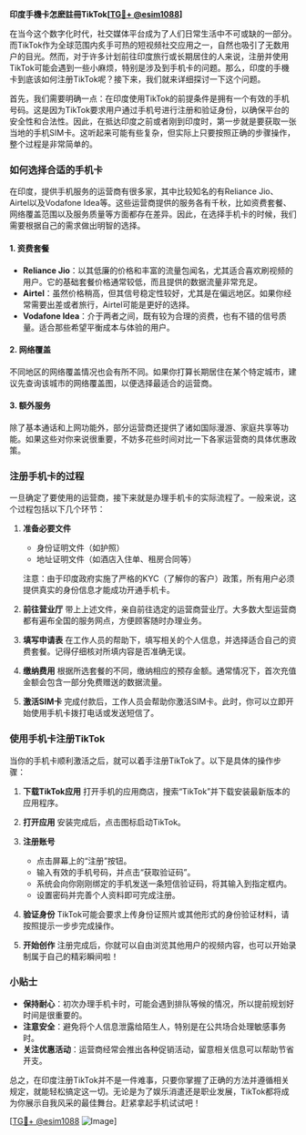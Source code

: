 **印度手機卡怎麽註冊TikTok[[TG💪+ @esim1088](https://t.me/s/esim1088)]**

在当今这个数字化时代，社交媒体平台成为了人们日常生活中不可或缺的一部分。而TikTok作为全球范围内炙手可热的短视频社交应用之一，自然也吸引了无数用户的目光。然而，对于许多计划前往印度旅行或长期居住的人来说，注册并使用TikTok可能会遇到一些小麻烦，特别是涉及到手机卡的问题。那么，印度的手機卡到底该如何注册TikTok呢？接下来，我们就来详细探讨一下这个问题。

首先，我们需要明确一点：在印度使用TikTok的前提条件是拥有一个有效的手机号码。这是因为TikTok要求用户通过手机号进行注册和验证身份，以确保平台的安全性和合法性。因此，在抵达印度之前或者刚到印度时，第一步就是要获取一张当地的手机SIM卡。这听起来可能有些复杂，但实际上只要按照正确的步骤操作，整个过程是非常简单的。

### 如何选择合适的手机卡

在印度，提供手机服务的运营商有很多家，其中比较知名的有Reliance Jio、Airtel以及Vodafone Idea等。这些运营商提供的服务各有千秋，比如资费套餐、网络覆盖范围以及服务质量等方面都存在差异。因此，在选择手机卡的时候，我们需要根据自己的需求做出明智的选择。

#### 1. **资费套餐**
   - **Reliance Jio**：以其低廉的价格和丰富的流量包闻名，尤其适合喜欢刷视频的用户。它的基础套餐价格通常较低，而且提供的数据流量非常充足。
   - **Airtel**：虽然价格稍高，但其信号稳定性较好，尤其是在偏远地区。如果你经常需要出差或者旅行，Airtel可能是更好的选择。
   - **Vodafone Idea**：介于两者之间，既有较为合理的资费，也有不错的信号质量。适合那些希望平衡成本与体验的用户。

#### 2. **网络覆盖**
   不同地区的网络覆盖情况也会有所不同。如果你打算长期居住在某个特定城市，建议先查询该城市的网络覆盖图，以便选择最适合的运营商。

#### 3. **额外服务**
   除了基本通话和上网功能外，部分运营商还提供了诸如国际漫游、家庭共享等功能。如果这些对你来说很重要，不妨多花些时间对比一下各家运营商的具体优惠政策。

### 注册手机卡的过程

一旦确定了要使用的运营商，接下来就是办理手机卡的实际流程了。一般来说，这个过程包括以下几个环节：

1. **准备必要文件**
   - 身份证明文件（如护照）
   - 地址证明文件（如酒店入住单、租房合同等）

   注意：由于印度政府实施了严格的KYC（了解你的客户）政策，所有用户必须提供真实的身份信息才能成功开通手机卡。

2. **前往营业厅**
   带上上述文件，亲自前往选定的运营商营业厅。大多数大型运营商都有遍布全国的服务网点，方便顾客随时办理业务。

3. **填写申请表**
   在工作人员的帮助下，填写相关的个人信息，并选择适合自己的资费套餐。记得仔细核对所填内容是否准确无误。

4. **缴纳费用**
   根据所选套餐的不同，缴纳相应的预存金额。通常情况下，首次充值金额会包含一部分免费赠送的数据流量。

5. **激活SIM卡**
   完成付款后，工作人员会帮助你激活SIM卡。此时，你可以立即开始使用手机卡拨打电话或发送短信了。

### 使用手机卡注册TikTok

当你的手机卡顺利激活之后，就可以着手注册TikTok了。以下是具体的操作步骤：

1. **下载TikTok应用**
   打开手机的应用商店，搜索“TikTok”并下载安装最新版本的应用程序。

2. **打开应用**
   安装完成后，点击图标启动TikTok。

3. **注册账号**
   - 点击屏幕上的“注册”按钮。
   - 输入有效的手机号码，并点击“获取验证码”。
   - 系统会向你刚刚绑定的手机发送一条短信验证码，将其输入到指定框内。
   - 设置密码并完善个人资料即可完成注册。

4. **验证身份**
   TikTok可能会要求上传身份证照片或其他形式的身份验证材料，请按照提示一步步完成操作。

5. **开始创作**
   注册完成后，你就可以自由浏览其他用户的视频内容，也可以开始录制属于自己的精彩瞬间啦！

### 小贴士

- **保持耐心**：初次办理手机卡时，可能会遇到排队等候的情况，所以提前规划好时间是很重要的。
- **注意安全**：避免将个人信息泄露给陌生人，特别是在公共场合处理敏感事务时。
- **关注优惠活动**：运营商经常会推出各种促销活动，留意相关信息可以帮助节省开支。

总之，在印度注册TikTok并不是一件难事，只要你掌握了正确的方法并遵循相关规定，就能轻松搞定这一切。无论是为了娱乐消遣还是职业发展，TikTok都将成为你展示自我风采的最佳舞台。赶紧拿起手机试试吧！

[[TG💪+ @esim1088](https://t.me/s/esim1088) ![Image](https://i.postimg.cc/4NQfJmqS/Snipaste-2025-05-13-00-14-12.png)]